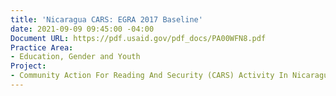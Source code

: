 ```yaml
---
title: 'Nicaragua CARS: EGRA 2017 Baseline'
date: 2021-09-09 09:45:00 -04:00
Document URL: https://pdf.usaid.gov/pdf_docs/PA00WFN8.pdf
Practice Area:
- Education, Gender and Youth
Project:
- Community Action For Reading And Security (CARS) Activity In Nicaragua
---
```


